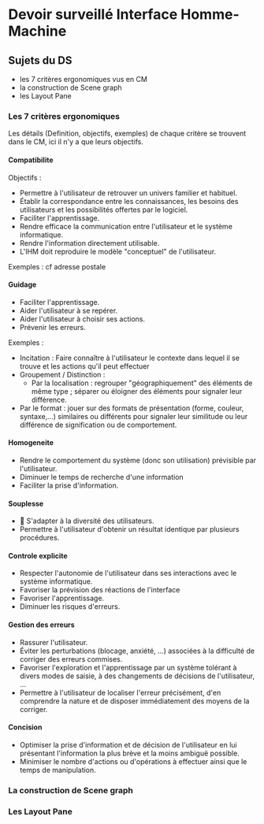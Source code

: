# Devoir surveillé Interface Homme-Machine
## Sujets du DS

- les 7 critères ergonomiques vus en CM
- la construction de Scene graph
- les Layout Pane

### Les 7 critères ergonomiques

Les détails (Definition, objectifs, exemples) de chaque critère se trouvent dans le CM, ici il n'y a que leurs objectifs.

#### Compatibilite
Objectifs :
- Permettre à l'utilisateur de retrouver un univers familier et habituel.
- Établir la correspondance entre les connaissances, les besoins des utilisateurs et les possibilités offertes par le logiciel.
- Faciliter l'apprentissage.
- Rendre efficace la communication entre l'utilisateur et le système informatique.
- Rendre l'information directement utilisable.
- L'IHM doit reproduire le modèle "conceptuel" de l'utilisateur.

Exemples : cf adresse postale

#### Guidage
  - Faciliter l'apprentissage.
  - Aider l'utilisateur à se repérer.
  - Aider l'utilisateur à choisir ses actions.
  - Prévenir les erreurs.

Exemples :
  - Incitation : Faire connaître à l'utilisateur le contexte dans lequel il se trouve et les actions qu'il peut effectuer
  - Groupement / Distinction : 
    - Par la localisation : regrouper "géographiquement" des éléments de même type ; séparer ou éloigner des éléments pour signaler leur différence.
  - Par le format : jouer sur des formats de présentation (forme, couleur, syntaxe,…) similaires ou différents pour signaler leur similitude ou leur différence de signification ou de comportement.
#### Homogeneite
  - Rendre le comportement du système (donc son utilisation) prévisible par l'utilisateur.
  - Diminuer le temps de recherche d'une information
  - Faciliter la prise d'information.
#### Souplesse
  -  S'adapter à la diversité des utilisateurs.
  - Permettre à l'utilisateur d'obtenir un résultat identique par plusieurs procédures.
#### Controle explicite
  - Respecter l'autonomie de l'utilisateur dans ses interactions avec le système informatique.
  - Favoriser la prévision des réactions de l'interface
  - Favoriser l'apprentissage.
  - Diminuer les risques d'erreurs.
#### Gestion des erreurs
  - Rassurer l'utilisateur.
  - Éviter les perturbations (blocage, anxiété, ...) associées à la difficulté de corriger des erreurs commises.
  - Favoriser l'exploration et l'apprentissage par un système tolérant à divers modes de saisie, à des changements de décisions de l'utilisateur, ...
  - Permettre à l'utilisateur de localiser l'erreur précisément, d'en comprendre la nature et de disposer immédiatement des moyens de la corriger.
#### Concision
  - Optimiser la prise d'information et de décision de l'utilisateur en lui présentant l'information la plus brève et la moins ambiguë possible.
  - Minimiser le nombre d'actions ou d'opérations à effectuer ainsi que le temps de manipulation.

### La construction de Scene graph



### Les Layout Pane